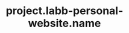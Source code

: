 ---
unique-name: labb-website
type: website
title: project.labb-personal-website.name
description: project.labb-personal-website.desc
launch-date: 2020-03-06 18:00:00
start-date: 2019-06-10 08:53:00
status: active
needs-help: false
website: https://www.abbluiz.com
github: https://github.com/abbluiz/abbluiz.com
license-url:
license-opensource: true
license-freesoftware: false
license-name: string.mixed
founders: ["LABB"]
pinned: false
hidden: true
layout: project
color1: white
color2: "#a14040"
---